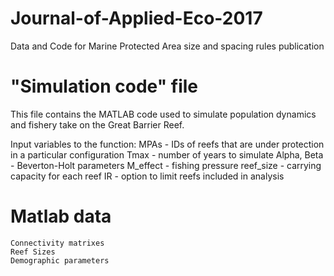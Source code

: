 # Journal-of-Applied-Eco-2017
Data and Code for Marine Protected Area size and spacing rules publication


  # "Simulation code" file 
  This file contains the MATLAB code used to simulate population dynamics and fishery take on the Great Barrier Reef. 
  
  Input variables to the function:
    MPAs - IDs of reefs that are under protection in a particular configuration
    Tmax - number of years to simulate
    Alpha, Beta - Beverton-Holt parameters
    M_effect - fishing pressure
    reef_size - carrying capacity for each reef
    IR - option to limit reefs included in analysis
    
  # Matlab data
    Connectivity matrixes
    Reef Sizes
    Demographic parameters
